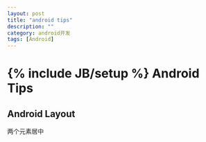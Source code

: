 ```yaml
---
layout: post
title: "android tips"
description: ""
category: android开发
tags: [Android]
---
```

{% include JB/setup %}
Android Tips
=============
Android Layout
-------------

两个元素居中
	<RelativeLayout
		android:gravity="center"
		/>
		<View android:id="@+id/view1"
			android:layout_centerInParent="true"
		/>
		<View android:id="@+id/view2"
			android:layout_centerInParent="true"
		/>
	<RelativeLayout/>
